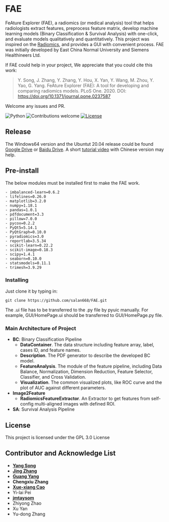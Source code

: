 # FAE

FeAture Explorer (FAE), a radiomics (or medical analysis) tool that helps radiologists extract features, preprocess feature matrix, develop machine learning models (Binary Classification & Survival Analysis) with one-click, and evaluate models qualitatively  and quantitatively. This project was inspired on the [Radiomics](http://www.radiomics.io/), and provides a GUI with convenient process. FAE was initially developed by East China Normal University and Siemens Healthineers Ltd. 

If FAE could help in your project, We appreciate that you could cite this work:

> Y. Song, J. Zhang, Y. Zhang, Y. Hou, X. Yan, Y. Wang, M. Zhou, Y. Yao, G. Yang. FeAture Explorer (FAE): A tool for developing and comparing radiomics models. PLoS One. 2020. DOI: https://doi.org/10.1371/journal.pone.0237587

Welcome any issues and PR. 

![Python](https://img.shields.io/badge/python-v3.7-blue.svg)
![Contributions welcome](https://img.shields.io/badge/contributions-welcome-orange.svg)
[![License](https://img.shields.io/badge/license-GPL3.0-blue.svg)](https://www.gnu.org/licenses/gpl-3.0.en.html)

## Release

The Windows64 version and the Ubuntut 20.04 release could be found [Google Drive](https://drive.google.com/open?id=1htts7YsfaxKtN1NeDcNU4iksXfjr_XyK) or [Baidu Drive](https://pan.baidu.com/s/1ha66TajeoT6dA-a4Qdt8fA). A short [tutorial video](https://www.bilibili.com/video/BV1yt4y1S79S/) with Chinese version may help.

## Pre-install
The below modules must be installed first to make the FAE work. 

```
- imbalanced-learn=0.6.2
- lifelines=0.26.0
- matplotlib=3.2.0
- numpy=1.18.1
- pandas=1.0.1
- pdfdocument=3.3
- pillow=7.0.0
- pycox=0.2.2
- PyQt5=5.14.1
- PyQtGraph=0.10.0
- pyradiomics=3.0
- reportlab=3.5.34
- scikit-learn=0.22.2
- scikit-image=0.18.3
- scipy=1.4.1
- seaborn=0.10.0
- statsmodels=0.11.1
- trimesh=3.9.29
```

### Installing
Just clone it by typing in:

```
git clone https://github.com/salan668/FAE.git
```
The .ui file has to be transferred to the .py file by pyuic manually. For example, GUI/HomePage.ui should be transferred to GUI/HomePage.py file. 

### Main Architecture of Project 
- **BC**: Binary Classification Pipeline
  - **DataContainer**. The data structure including feature array, label, cases ID, and feature names. 
  - **Description**. The PDF generator to describe the developed BC model.
  - **FeatureAnalysis**. The module of the feature pipeline, including Data Balance, Normalization, Dimension Reduction, Feature Selector, Classifier, and Cross Validation.
  - **Visualization**. The common visualized plots, like ROC curve and the plot of AUC against different parameters.
- **Image2Feature**
    - **RadiomicsFeatureExtractor**. An Extractor to get features from self-config multi-aligned images with defined ROI.
- **SA**: Survival Analysis Pipeline

## License 
This project is licensed under the GPL 3.0 License

## Contributor and Acknowledge List
- [**Yang Song**](https://github.com/salan668)
- [**Jing Zhang**](https://github.com/zhangjingcode)
- [**Guang Yang**](https://github.com/yg88)
- **Chengxiu Zhang**
- [**Xue-xiang Cao**](mailto:xuer_cao@hotmail.com)
- Yi-lai Pei
- [**jmtaysom**](https://github.com/jmtaysom)
- Zhiyong Zhao
- Xu Yan
- Yu-dong Zhang
 
